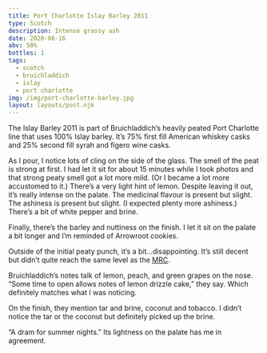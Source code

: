 ```yaml
---
title: Port Charlotte Islay Barley 2011
type: Scotch
description: Intense grassy ash
date: 2020-08-16
abv: 50%
bottles: 1
tags:
  - scotch
  - bruichladdich
  - islay
  - port charlotte
img: /img/port-charlotte-barley.jpg
layout: layouts/post.njk
---
```


The Islay Barley 2011 is part of Bruichladdich’s heavily peated Port Charlotte line that uses 100% Islay barley. It’s 75% first fill American whiskey casks and 25% second fill syrah and figero wine casks. 

As I pour, I notice lots of cling on the side of the glass. The smell of the peat is strong at first. I had let it sit for about 15 minutes while I took photos and that strong peaty smell got a lot more mild. (Or I became a lot more accustomed to it.) There’s a very light hint of lemon. Despite leaving it out, it’s really intense on the palate. The medicinal flavour is present but slight. The ashiness is present but slight. (I expected plenty more ashiness.) There’s a bit of white pepper and brine. 

Finally, there’s the barley and nuttiness on the finish. I let it sit on the palate a bit longer and I’m reminded of Arrowroot cookies. 

Outside of the initial peaty punch, it’s a bit…disappointing. It’s still decent but didn’t quite reach the same level as the <a href="https://nook.snook.ca/posts/port-charlotte-mrc01/">MRC</a>. 

Bruichladdich’s notes talk of lemon, peach, and green grapes on the nose. “Some time to open allows notes of lemon drizzle cake,” they say. Which definitely matches what I was noticing. 

On the finish, they mention tar and brine, coconut and tobacco. I didn’t notice the tar or the coconut but definitely picked up the brine. 

“A dram for summer nights.” Its lightness on the palate has me in agreement. 

